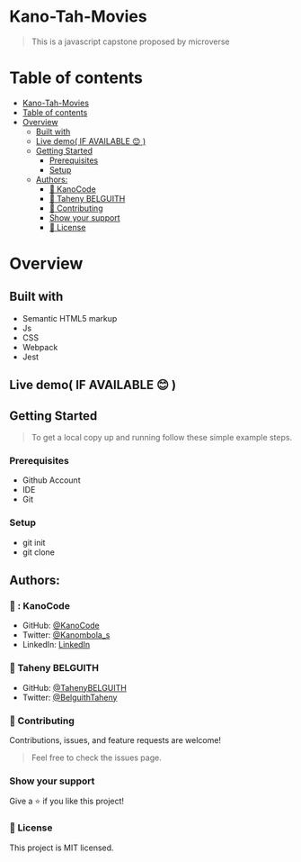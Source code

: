 # Kano-Tah-Movies
> This is a javascript capstone proposed by microverse

# Table of contents
- [Kano-Tah-Movies](#kano-tah-movies)
- [Table of contents](#table-of-contents)
- [Overview](#overview)
  - [Built with](#built-with)
  - [Live demo( IF AVAILABLE :blush: )](#live-demo-if-available--)
  - [Getting Started](#getting-started)
    - [Prerequisites](#prerequisites)
    - [Setup](#setup)
  - [Authors:](#authors)
    - [:woman: KanoCode](#-kanocode)
    - [:woman: Taheny BELGUITH](#-taheny-belguith)
    - [:handshake: Contributing](#-contributing)
    - [Show your support](#show-your-support)
    - [:memo: License](#-license)
# Overview
## Built with
- Semantic HTML5 markup
- Js
- CSS
- Webpack
- Jest
## Live demo( IF AVAILABLE :blush: )
## Getting Started
> To get a local copy up and running follow these simple example steps.

### Prerequisites
- Github Account
- IDE
- Git

### Setup
- git init
- git clone [ ](https://github.com/KanoCode/Kano-Tah-Movies.git)
## Authors:
### 👨 : KanoCode
- GitHub: [@KanoCode](https://github.com/KanoCode)
- Twitter: [@Kanombola_s](https://twitter.com/Kanombola_s)
- LinkedIn: [LinkedIn](https://www.linkedin.com/in/kanombola-kanombola-a38b061a4/)
### :woman: Taheny BELGUITH
- GitHub: [@TahenyBELGUITH](https://github.com/TahenyBELGUITH)
- Twitter: [@BelguithTaheny](https://twitter.com/BelguithTaheny)
### :handshake: Contributing
Contributions, issues, and feature requests are welcome!
> Feel free to check the issues page.
### Show your support
Give a :star:️ if you like this project!
### :memo: License
This project is MIT licensed.

